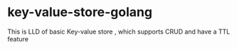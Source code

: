 # key-value-store-golang
This is LLD of basic Key-value store , which supports CRUD and have a TTL feature
